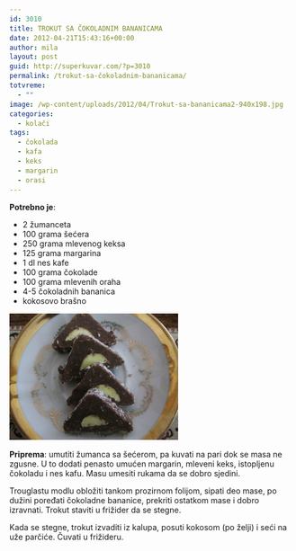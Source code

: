 ```yaml
---
id: 3010
title: TROKUT SA ČOKOLADNIM BANANICAMA
date: 2012-04-21T15:43:16+00:00
author: mila
layout: post
guid: http://superkuvar.com/?p=3010
permalink: /trokut-sa-čokoladnim-bananicama/
totvreme:
  - ""
image: /wp-content/uploads/2012/04/Trokut-sa-bananicama2-940x198.jpg
categories:
  - kolači
tags:
  - čokolada
  - kafa
  - keks
  - margarin
  - orasi
---
```

**Potrebno je**:

  * 2 žumanceta
  * 100 grama šećera
  * 250 grama mlevenog keksa
  * 125 grama margarina
  * 1 dl nes kafe
  * 100 grama čokolade
  * 100 grama mlevenih oraha
  * 4-5 čokoladnih bananica
  * kokosovo brašno

<img class="alignnone size-medium wp-image-3013" title="Trokut sa bananicama" src="/wp-content/uploads/2012/04/Trokut-sa-bananicama2-300x225.jpg" alt="" width="300" height="225" /> 

**Priprema**: umutiti žumanca sa šećerom, pa kuvati na pari dok se masa ne zgusne. U to dodati penasto umućen margarin, mleveni keks, istopljenu čokoladu i nes kafu. Masu umesiti rukama da se dobro sjedini.

Trouglastu modlu obložiti tankom prozirnom folijom, sipati deo mase, po dužini poređati čokoladne bananice, prekriti ostatkom mase i dobro izravnati. Trokut staviti u frižider da se stegne.

Kada se stegne, trokut izvaditi iz kalupa, posuti kokosom (po želji) i seći na uže parčiće. Čuvati u frižideru.